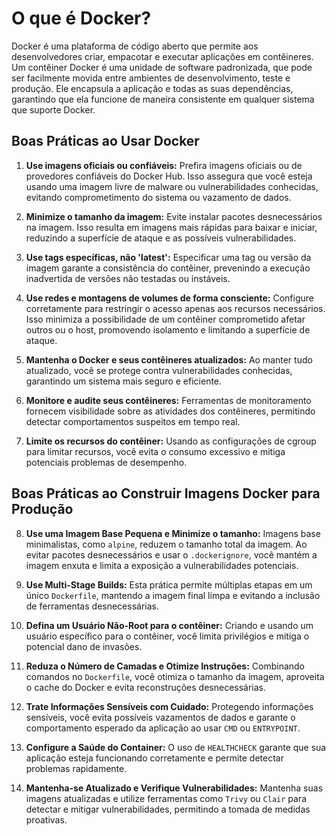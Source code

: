 # O que é Docker?

Docker é uma plataforma de código aberto que permite aos desenvolvedores criar, empacotar e executar aplicações em contêineres. Um contêiner Docker é uma unidade de software padronizada, que pode ser facilmente movida entre ambientes de desenvolvimento, teste e produção. Ele encapsula a aplicação e todas as suas dependências, garantindo que ela funcione de maneira consistente em qualquer sistema que suporte Docker.

## Boas Práticas ao Usar Docker

1. **Use imagens oficiais ou confiáveis:** Prefira imagens oficiais ou de provedores confiáveis do Docker Hub. Isso assegura que você esteja usando uma imagem livre de malware ou vulnerabilidades conhecidas, evitando comprometimento do sistema ou vazamento de dados.

2. **Minimize o tamanho da imagem:** Evite instalar pacotes desnecessários na imagem. Isso resulta em imagens mais rápidas para baixar e iniciar, reduzindo a superfície de ataque e as possíveis vulnerabilidades.

3. **Use tags específicas, não 'latest':** Especificar uma tag ou versão da imagem garante a consistência do contêiner, prevenindo a execução inadvertida de versões não testadas ou instáveis.

4. **Use redes e montagens de volumes de forma consciente:** Configure corretamente para restringir o acesso apenas aos recursos necessários. Isso minimiza a possibilidade de um contêiner comprometido afetar outros ou o host, promovendo isolamento e limitando a superfície de ataque.

5. **Mantenha o Docker e seus contêineres atualizados:** Ao manter tudo atualizado, você se protege contra vulnerabilidades conhecidas, garantindo um sistema mais seguro e eficiente.

6. **Monitore e audite seus contêineres:** Ferramentas de monitoramento fornecem visibilidade sobre as atividades dos contêineres, permitindo detectar comportamentos suspeitos em tempo real.

7. **Limite os recursos do contêiner:** Usando as configurações de cgroup para limitar recursos, você evita o consumo excessivo e mitiga potenciais problemas de desempenho.

## Boas Práticas ao Construir Imagens Docker para Produção

8. **Use uma Imagem Base Pequena e Minimize o tamanho:** Imagens base minimalistas, como `alpine`, reduzem o tamanho total da imagem. Ao evitar pacotes desnecessários e usar o `.dockerignore`, você mantém a imagem enxuta e limita a exposição a vulnerabilidades potenciais.

9. **Use Multi-Stage Builds:** Esta prática permite múltiplas etapas em um único `Dockerfile`, mantendo a imagem final limpa e evitando a inclusão de ferramentas desnecessárias.

10. **Defina um Usuário Não-Root para o contêiner:** Criando e usando um usuário específico para o contêiner, você limita privilégios e mitiga o potencial dano de invasões.

11. **Reduza o Número de Camadas e Otimize Instruções:** Combinando comandos no `Dockerfile`, você otimiza o tamanho da imagem, aproveita o cache do Docker e evita reconstruções desnecessárias.

12. **Trate Informações Sensíveis com Cuidado:** Protegendo informações sensíveis, você evita possíveis vazamentos de dados e garante o comportamento esperado da aplicação ao usar `CMD` ou `ENTRYPOINT`.

13. **Configure a Saúde do Container:** O uso de `HEALTHCHECK` garante que sua aplicação esteja funcionando corretamente e permite detectar problemas rapidamente.

14. **Mantenha-se Atualizado e Verifique Vulnerabilidades:** Mantenha suas imagens atualizadas e utilize ferramentas como `Trivy` ou `Clair` para detectar e mitigar vulnerabilidades, permitindo a tomada de medidas proativas.

